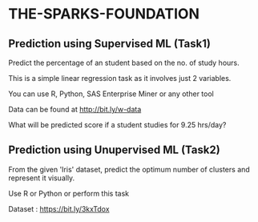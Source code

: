 # THE-SPARKS-FOUNDATION

## Prediction using Supervised ML (Task1)

Predict the percentage of an student based on the no. of study hours.

This is a simple linear regression task as it involves just 2 variables.

You can use R, Python, SAS Enterprise Miner or any other tool

Data can be found at http://bit.ly/w-data

What will be predicted score if a student studies for 9.25 hrs/day?

## Prediction using Unupervised ML (Task2)

From the given 'Iris' dataset, predict the optimum number of clusters and represent it visually.

Use R or Python or perform this task

Dataset : https://bit.ly/3kxTdox
